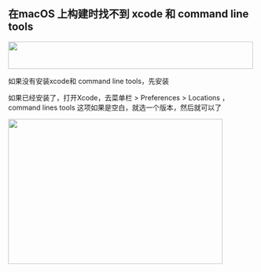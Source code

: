 
<p id="qXbtwSPN9MUX3zuD7g7j9T">

## 在macOS 上构建时找不到 xcode 和 command line tools

</p>

<p id="3ftPso6eyA79GWNGZrpi3H">

<img src="https://secure2.wostatic.cn/static/iovfN1VEcopAyNwC2Kfhf6/2g9tas1wr9.png?auth_key=1722323739-un7EFNj4qXjUcUKtU7V3Bw-0-88dfdfcab42ead3a2f517a454f3fad4b&download=2g9tas1wr9.png" width="498.000000" height="56.000000">

</p>

<p id="bQtTLuaUFtNSLk9RXoREd3">

如果没有安装xcode和 command line tools，先安装

</p>

<p id="se5EhcarxJ25vqnZKVigJT">

如果已经安装了，打开Xcode，去菜单栏 > Preferences > Locations ，command lines tools 这项如果是空白，就选一个版本，然后就可以了

</p>

<p id="e819z8hyymVH3JC6rpioJ9">

<img src="https://secure2.wostatic.cn/static/kP4FrBroRj7y5JEWYgTNqf/eb0syt0d4g.png?auth_key=1722323739-5S6UrSDyQQ37nQ7NdDW7o2-0-f117ccd9994192aaadb8c07b21aa29cc&download=eb0syt0d4g.png" width="435.500000" height="296.500000">

</p>

<p id="bhnssoR42ZmvioLwCZRaFE">



</p>
